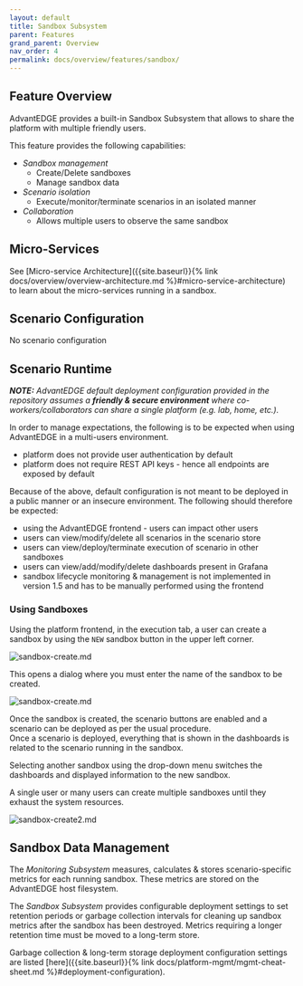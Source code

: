 ```yaml
---
layout: default
title: Sandbox Subsystem
parent: Features
grand_parent: Overview
nav_order: 4
permalink: docs/overview/features/sandbox/
---
```


## Feature Overview
AdvantEDGE provides a built-in Sandbox Subsystem that allows to share the platform with multiple friendly users.

This feature provides the following capabilities:
- _Sandbox management_
  - Create/Delete sandboxes
  - Manage sandbox data
- _Scenario isolation_
  - Execute/monitor/terminate scenarios in an isolated manner
- _Collaboration_
  - Allows multiple users to observe the same sandbox

## Micro-Services
See [Micro-service Architecture]({{site.baseurl}}{% link docs/overview/overview-architecture.md %}#micro-service-architecture) to learn about the micro-services running in a sandbox.

## Scenario Configuration
No scenario configuration

## Scenario Runtime
_**NOTE:** AdvantEDGE default deployment configuration provided in the repository assumes a **friendly & secure environment** where co-workers/collaborators can share a single platform (e.g. lab, home, etc.)._

In order to manage expectations, the following is to be expected when using AdvantEDGE in a multi-users environment.
- platform does not provide user authentication by default
- platform does not require REST API keys - hence all endpoints are exposed by default

Because of the above, default configuration is not meant to be deployed in a public manner or an insecure environment.
The following should therefore be expected:
- using the AdvantEDGE frontend - users can impact other users
- users can view/modify/delete all scenarios in the scenario store
- users can view/deploy/terminate execution of scenario in other sandboxes
- users can view/add/modify/delete dashboards present in Grafana
- sandbox lifecycle monitoring & management is not implemented in version 1.5 and has to be manually performed using the frontend

### Using Sandboxes

Using the platform frontend, in the execution tab, a user can create a sandbox by using the `NEW` sandbox button in the upper left corner.

![sandbox-create.md]({{site.baseurl}}/assets/images/sandbox-create.png)

This opens a dialog where you must enter the name of the sandbox to be created.

![sandbox-create.md]({{site.baseurl}}/assets/images/sandbox-create-dialog.png)

Once the sandbox is created, the scenario buttons are enabled and a scenario can be deployed as per the usual procedure.<br> Once a scenario is deployed, everything that is shown in the dashboards is related to the scenario running in the sandbox.

Selecting another sandbox using the drop-down menu switches the dashboards and displayed information to the new sandbox.

A single user or many users can create multiple sandboxes until they exhaust the system resources.

![sandbox-create2.md]({{site.baseurl}}/assets/images/sandbox-select.png)

## Sandbox Data Management
The _Monitoring Subsystem_ measures, calculates & stores scenario-specific metrics for each running sandbox.
These metrics are stored on the AdvantEDGE host filesystem.

The _Sandbox Subsystem_ provides configurable deployment settings to set retention periods or garbage collection
intervals for cleaning up sandbox metrics after the sandbox has been destroyed. Metrics requiring a longer
retention time must be moved to a long-term store.

Garbage collection & long-term storage deployment configuration settings are listed [here]({{site.baseurl}}{% link docs/platform-mgmt/mgmt-cheat-sheet.md %}#deployment-configuration).
